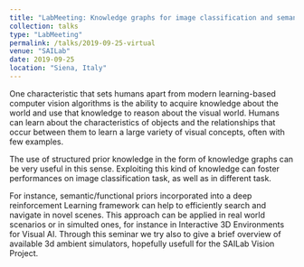 ```yaml
---
title: "LabMeeting: Knowledge graphs for image classification and semantic navigation – from reality to virtual worlds"
collection: talks
type: "LabMeeting"
permalink: /talks/2019-09-25-virtual
venue: "SAILab"
date: 2019-09-25
location: "Siena, Italy"
---
```

One characteristic that sets humans apart from modern learning-based computer vision algorithms is the ability to acquire knowledge about the world and use that knowledge to reason about the visual world. Humans can learn about the characteristics of objects and the relationships that occur between them to learn a large variety of visual concepts, often with few examples.

The use of structured prior knowledge in the form of knowledge graphs can be very useful in this sense. Exploiting this kind of knowledge can foster performances on image classification task, as well as in different task.

For instance, semantic/functional priors incorporated into a deep reinforcement Learning framework can help to efficiently search and navigate in novel scenes. This approach can be applied in real world scenarios or in simulted ones, for instance in Interactive 3D Environments for Visual AI. Through this seminar we try also to give a brief overview of available 3d ambient simulators, hopefully usefull for the SAILab Vision Project.